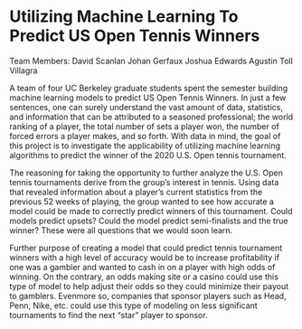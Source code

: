 # Utilizing Machine Learning To Predict US Open Tennis Winners

Team Members:
David Scanlan
Johan Gerfaux
Joshua Edwards
Agustin Toll Villagra

A team of four UC Berkeley graduate students spent the semester building machine learning models to predict US Open Tennis Winners. In just a few sentences, one can surely understand the vast amount of data, statistics, and information that can be attributed to a seasoned professional; the world ranking of a player, the total number of sets a player won,  the number of forced errors a player makes, and so forth. With data in mind, the goal of this project is to investigate the applicability of utilizing machine learning algorithms to predict the winner of the 2020 U.S. Open tennis tournament. 

The reasoning for taking the opportunity to further analyze the U.S. Open tennis tournaments derive from the group’s interest in tennis. Using data that revealed information about a player’s current statistics from the previous 52 weeks of playing, the group wanted to see how accurate a model could be made to correctly predict winners of this tournament. Could models predict upsets? Could the model predict semi-finalists and the true winner? These were all questions that we would soon learn.

Further purpose of creating a model that could predict tennis tournament winners with a high level of accuracy would be to increase profitability if one was a gambler and wanted to cash in on a player with high odds of winning. On the contrary, an odds making site or a casino could use this type of model to help adjust their odds so they could minimize their payout to gamblers. Evenmore so, companies that sponsor players such as Head, Penn, Nike, etc. could use this type of modeling on less significant tournaments to find the next “star” player to sponsor. 

